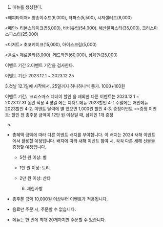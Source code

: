 1. 매뉴를 생성한다.

<애피타이저>
양송이수프(6,000), 타파스(5,500), 시저샐러드(8,000)

<메인>
티본스테이크(55,000), 바비큐립(54,000), 해산물파스타(35,000), 크리스마스파스타(25,000)

<디저트>
초코케이크(15,000), 아이스크림(5,000)

<음료>
제로콜라(3,000), 레드와인(60,000), 샴페인(25,000)

이벤트 기간 2.이벤트 기간을 검사한다.

이벤트 기간: 2023.12.1 ~ 2023.12.25

3.첫날 12.1일에 시작해서, 25일까지 하나하나씩 증가. 1000+100원

이벤트 기간: '크리스마스 디데이 할인'을 제외한 다른 이벤트는 2023.12.1 ~ 2023.12.31 동안 적용 4.평일 에는 디저트메뉴 2023할인
4-1.주말에는 매인메뉴 2023할인
4-2. 이벤트 달력에 별 있으면 1,000원 할인
4-3. 증정이번트 =>증정 이벤트: 할인 전 총주문 금액이 12만 원 이상일 때, 샴페인 1개 증정

5.

- 총혜택 금액에 따라 다른 이벤트 배지를 부여합니다. 이 배지는 2024 새해 이벤트에서 활용할 예정입니다.
  배지에 따라 새해 이벤트 참여 시, 각각 다른 새해 선물을 증정할 예정입니다.

  - 5천 원 이상: 별
  - 1만 원 이상: 트리
  - 2만 원 이상: 산타

    6. 제한사항

- 총주문 금액 10,000원 이상부터 이벤트가 적용됩니다.

- 음료만 주문 시, 주문할 수 없습니다.
- 메뉴는 한 번에 최대 20개까지만 주문할 수 있습니다.
